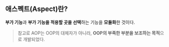 ## 애스펙트(Aspect)란?
**부가 기능**과 **부가 기능을 적용할 곳을 선택**하는 기능을 **모듈화**한 것이다.

> 참고로 AOP는 OOP의 대체자가 아니라, **OOP의 부족한 부분을 보조하는 목적**으로 개발되었다.

